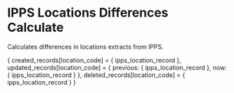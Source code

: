 # IPPS Locations Differences Calculate
Calculates differences in locations extracts from IPPS.

{
    created_records[location_code] = {
        ipps_location_record
    },
    updated_records[location_code] = {
        previous: {
            ipps_location_record
        },
        now: {
            ipps_location_record
        }
    },
    deleted_records[location_code] = {
        ipps_location_record
    }
}